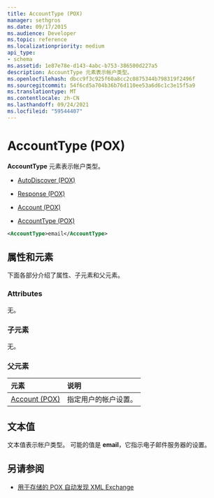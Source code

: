 ```yaml
---
title: AccountType (POX)
manager: sethgros
ms.date: 09/17/2015
ms.audience: Developer
ms.topic: reference
ms.localizationpriority: medium
api_type:
- schema
ms.assetid: 1e87e78e-d143-4abc-b753-386500d227a5
description: AccountType 元素表示帐户类型。
ms.openlocfilehash: dbcc9f3c925f60a8cc2c0875344b798319f2496f
ms.sourcegitcommit: 54f6cd5a704b36b76d110ee53a6d6c1c3e15f5a9
ms.translationtype: MT
ms.contentlocale: zh-CN
ms.lasthandoff: 09/24/2021
ms.locfileid: "59544407"
---
```

# <a name="accounttype-pox"></a>AccountType (POX)

**AccountType** 元素表示帐户类型。 
  
- [AutoDiscover (POX)](autodiscover-pox.md)
  
- [Response (POX)](response-pox.md)
  
- [Account (POX)](account-pox.md)
  
- [AccountType (POX)](accounttype-pox.md)
  
```xml
<AccountType>email</AccountType>
```

## <a name="attributes-and-elements"></a>属性和元素

下面各部分介绍了属性、子元素和父元素。
  
### <a name="attributes"></a>Attributes

无。
  
### <a name="child-elements"></a>子元素

无。
  
### <a name="parent-elements"></a>父元素

|**元素**|**说明**|
|:-----|:-----|
|[Account (POX)](account-pox.md) <br/> |指定用户的帐户设置。  <br/> |
   
## <a name="text-value"></a>文本值

文本值表示帐户类型。 可能的值是 **email**，它指示电子邮件服务器的设置。 
  
## <a name="see-also"></a>另请参阅

- [用于存储的 POX 自动发现 XML Exchange](pox-autodiscover-xml-elements-for-exchange.md)

